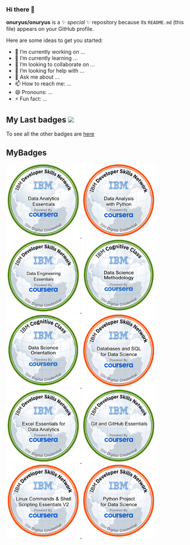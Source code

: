 ### Hi there 👋


**onuryus/onuryus** is a ✨ _special_ ✨ repository because its `README.md` (this file) appears on your GitHub profile.

Here are some ideas to get you started:

- 🔭 I’m currently working on ...
- 🌱 I’m currently learning ...
- 👯 I’m looking to collaborate on ...
- 🤔 I’m looking for help with ...
- 💬 Ask me about ...
- 📫 How to reach me: ...
- 😄 Pronouns: ...
- ⚡ Fun fact: ...


<h2> My Last badges <img src = "https://media.giphy.com/media/3orifgYbnsq43eFsdO/giphy.gif" width="50"> </h2>

To see all the other badges are [here](https://www.credly.com/users/haci-aslan-onur-iscil/badges)

## MyBadges
<a href="https://www.credly.com/earner/earned/badge/3aa79de5-7ff3-4c59-9dc8-b30cb9094d89" target="_blank">
  <img width=200 height=200 src="badge_fig/Data_Analytics_Essentials.png" alt="Data_Analytics_Essentials.png">

<a href="https://www.credly.com/earner/earned/badge/795d1962-ac24-4b8e-a1ae-0ef73f6e03b8" target="_blank">
  <img width=200 height=200 src="badge_fig/Data_Analysis_with_Python.png" alt="Data_Analysis_with_Python.png">

<a href="https://www.credly.com/earner/earned/badge/edf831b1-4abe-439e-8880-25765c2a71a5" target="_blank">
  <img width=200 height=200 src="badge_fig/Data_Engineering_Essentials.png" alt="Data_Engineering_Essentials.png">


<a href="https://www.credly.com/earner/earned/badge/1ca30a59-cbe3-4360-8639-a23b7f0efc98" target="_blank">
  <img width=200 height=200 src="badge_fig/Data_Science_Methodology.png" alt="Data_Science_Methodology.png">

<a href="https://www.credly.com/earner/earned/badge/0610bda5-050c-47d7-90a8-c47e354590d4" target="_blank">
  <img width=200 height=200 src="badge_fig/data_science_orientation.png" alt="data_science_orientation.png">

<a href="https://www.credly.com/earner/earned/badge/c387381e-51fc-49b5-8d4d-8db6eaa8eab1" target="_blank">
  <img width=200 height=200 src="badge_fig/Databases_and_SQL_for_Data_Science.png" alt="Databases_and_SQL_for_Data_Science.png">
  
<a href="https://www.credly.com/earner/earned/badge/6345f685-f278-4cc8-b23d-04d77f3c991d" target="_blank">
  <img width=200 height=200 src="badge_fig/Excel_Essentials_for_Data_Analytics.png" alt="Excel_Essentials_for_Data_Analytics.png">

<a href="https://www.credly.com/earner/earned/badge/289b04f8-4b80-49fd-a6f2-8187c9e63101" target="_blank">
  <img width=200 height=200 src="badge_fig/Git_and_GitHub_Essentials.png" alt="Git_and_GitHub_Essentials.png">
  
<a href="https://www.credly.com/earner/earned/badge/c3c77ea9-2554-43d5-b3a5-1c55381960aa" target="_blank">
  <img width=200 height=200 src="badge_fig/Linux_Command_shell_Scripting_Essentials_V2.png" alt="Linux_Command_shell_Scripting_Essentials_V2.png">


<a href="https://www.credly.com/earner/earned/badge/0e67b3a1-cfa1-449b-91ab-c1dc74d454a9" target="_blank">
  <img width=200 height=200 src="badge_fig/Python_Project_for_Data_Science.png" alt="Python_Project_for_Data_Science.png">


